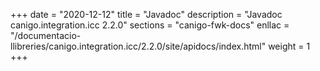 +++
date        = "2020-12-12"
title       = "Javadoc"
description = "Javadoc canigo.integration.icc 2.2.0"
sections    = "canigo-fwk-docs"
enllac		= "/documentacio-llibreries/canigo.integration.icc/2.2.0/site/apidocs/index.html"
weight		= 1
+++

